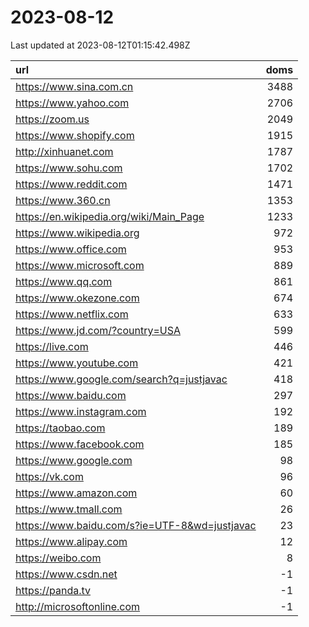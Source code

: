 # 2023-08-12

<!-- BEGIN -->
Last updated at 2023-08-12T01:15:42.498Z

url | doms
:- | -:
https://www.sina.com.cn | 3488
https://www.yahoo.com | 2706
https://zoom.us | 2049
https://www.shopify.com | 1915
http://xinhuanet.com | 1787
https://www.sohu.com | 1702
https://www.reddit.com | 1471
https://www.360.cn | 1353
https://en.wikipedia.org/wiki/Main_Page | 1233
https://www.wikipedia.org | 972
https://www.office.com | 953
https://www.microsoft.com | 889
https://www.qq.com | 861
https://www.okezone.com | 674
https://www.netflix.com | 633
https://www.jd.com/?country=USA | 599
https://live.com | 446
https://www.youtube.com | 421
https://www.google.com/search?q=justjavac | 418
https://www.baidu.com | 297
https://www.instagram.com | 192
https://taobao.com | 189
https://www.facebook.com | 185
https://www.google.com | 98
https://vk.com | 96
https://www.amazon.com | 60
https://www.tmall.com | 26
https://www.baidu.com/s?ie=UTF-8&wd=justjavac | 23
https://www.alipay.com | 12
https://weibo.com | 8
https://www.csdn.net | -1
https://panda.tv | -1
http://microsoftonline.com | -1
<!-- END -->
